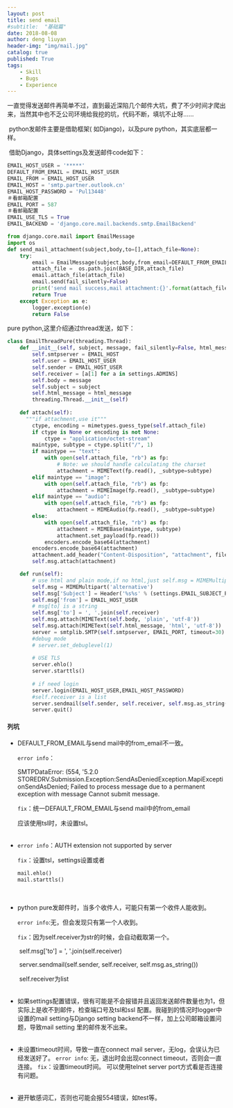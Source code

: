 ```yaml
---
layout: post
title: send email
#subtitle:  "基础篇"
date: 2018-08-08
author: deng liuyan
header-img: "img/mail.jpg"
catalog: true
published: True
tags:
    - Skill
    - Bugs
    - Experience
---
```


​		一直觉得发送邮件再简单不过，直到最近深陷几个邮件大坑，费了不少时间才爬出来，当然其中也不乏公司环境给我挖的坑，代码不断，填坑不止呀......

​		python发邮件主要是借助框架( 如Django)，以及pure python，其实底层都一样。

​		借助Django，具体settings及发送邮件code如下：

```python
EMAIL_HOST_USER = '*****'
DEFAULT_FROM_EMAIL = EMAIL_HOST_USER
EMAIL_FROM = EMAIL_HOST_USER
EMAIL_HOST = 'smtp.partner.outlook.cn'
EMAIL_HOST_PASSWORD = 'Pul13448'
＃看邮箱配置
EMAIL_PORT = 587
＃看邮箱配置
EMAIL_USE_TLS = True
EMAIL_BACKEND = 'django.core.mail.backends.smtp.EmailBackend'
```

```python
from django.core.mail import EmailMessage
import os
def send_mail_attachment(subject,body,to=[],attach_file=None):
    try:
        email = EmailMessage(subject,body,from_email=DEFAULT_FROM_EMAIL,to=to)
        attach_file =  os.path.join(BASE_DIR,attach_file)
        email.attach_file(attach_file)
        email.send(fail_silently=False)
        print('send mail success,mail attachment:{}'.format(attach_file))
        return True
    except Exception as e:
        logger.exception(e)
        return False
```

pure python,这里介绍通过thread发送，如下：

```python
class EmailThreadPure(threading.Thread):
    def __init__(self, subject, message, fail_silently=False, html_message=None):
        self.smtpserver = EMAIL_HOST
        self.user = EMAIL_HOST_USER
        self.sender = EMAIL_HOST_USER
        self.receiver = [a[1] for a in settings.ADMINS]
        self.body = message
        self.subject = subject
        self.html_message = html_message
        threading.Thread.__init__(self)
    
    def attach(self):
      """if attachment,use it"""
        ctype, encoding = mimetypes.guess_type(self.attach_file)
        if ctype is None or encoding is not None:
            ctype = "application/octet-stream"
        maintype, subtype = ctype.split("/", 1)
        if maintype == "text":
            with open(self.attach_file, "rb") as fp:
                # Note: we should handle calculating the charset
                attachment = MIMEText(fp.read(), _subtype=subtype)
        elif maintype == "image":
            with open(self.attach_file, "rb") as fp:
                attachment = MIMEImage(fp.read(), _subtype=subtype)
        elif maintype == "audio":
            with open(self.attach_file, "rb") as fp:
                attachment = MIMEAudio(fp.read(), _subtype=subtype)
        else:
            with open(self.attach_file, "rb") as fp:
                attachment = MIMEBase(maintype, subtype)
                attachment.set_payload(fp.read())
            encoders.encode_base64(attachment)
        encoders.encode_base64(attachment)
        attachment.add_header("Content-Disposition", "attachment", filename=self.attach_file)
        self.msg.attach(attachment)

    def run(self):
        # use html and plain mode,if no html,just self.msg = MIMEMultipart()
        self.msg = MIMEMultipart('alternative')
        self.msg['Subject'] = Header('%s%s' % (settings.EMAIL_SUBJECT_PREFIX, self.subject), 'utf-8')
        self.msg['from'] = EMAIL_HOST_USER
        # msg[to] is a string
        self.msg['to'] = ', '.join(self.receiver)
        self.msg.attach(MIMEText(self.body, 'plain', 'utf-8'))
        self.msg.attach(MIMEText(self.html_message, 'html', 'utf-8'))
        server = smtplib.SMTP(self.smtpserver, EMAIL_PORT, timeout=30)
        #debug mode
        # server.set_debuglevel(1)
        
        # USE TLS
        server.ehlo()
        server.starttls()
        
        # if need login
        server.login(EMAIL_HOST_USER,EMAIL_HOST_PASSWORD)
        #self.receiver is a list
        server.sendmail(self.sender, self.receiver, self.msg.as_string())
        server.quit()
```



#### 列坑

- DEFAULT_FROM_EMAIL与send mail中的from_email不一致。


  `error info`：

  SMTPDataError: (554, '5.2.0 STOREDRV.Submission.Exception:SendAsDeniedException.MapiExceptionSendAsDenied; Failed to process message due to a permanent exception with message Cannot submit message.

  `fix`：统一DEFAULT_FROM_EMAIL与send mail中的from_email

  应该使用tsl时，未设置tsl。
<br/><br/>

- `error info`：AUTH extension not supported by server

  `fix`：设置tsl，settings设置或者

  ```python
  mail.ehlo() 
  mail.starttls()
  ```
<br/>
  
- python pure发邮件时，当多个收件人，可能只有第一个收件人能收到。

  `error info`:无，但会发现只有第一个人收到。

  `fix`：因为self.receiver为str的时候，会自动截取第一个。

  ​	    self.msg['to'] = ', '.join(self.receiver)

  ​        server.sendmail(self.sender, self.receiver, self.msg.as_string())

  ​        self.receiver为list
<br/><br/>


- 如果settings配置错误，很有可能是不会报错并且返回发送邮件数量也为1，但实际上是收不到邮件，检查端口号及tsl和ssl 配置。我碰到的情况时logger中设置的mail setting与Django setting backend不一样，加上公司邮箱设置问题，导致mail setting 里的邮件发不出来。
<br/><br/>

- 未设置timeout时间，导致一直在connect mail server，无log，会误认为已经发送好了。
  `error info`: 无，退出时会出现connect timeout，否则会一直连接。
  `fix`：设置timeout时间。
       可以使用telnet server port方式看是否连接有问题。
<br/><br/>

- 避开敏感词汇，否则也可能会报554错误，如test等。










